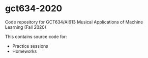 # gct634-2020
Code repository for GCT634/AI613 Musical Applications of Machine Learning (Fall 2020)

This contains source code for: 
- Practice sessions
- Homeworks

